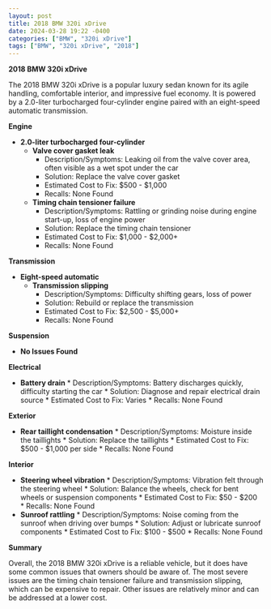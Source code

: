 ```yaml
---
layout: post
title: 2018 BMW 320i xDrive
date: 2024-03-28 19:22 -0400
categories: ["BMW", "320i xDrive"]
tags: ["BMW", "320i xDrive", "2018"]
---
```

**2018 BMW 320i xDrive**

The 2018 BMW 320i xDrive is a popular luxury sedan known for its agile handling, comfortable interior, and impressive fuel economy. It is powered by a 2.0-liter turbocharged four-cylinder engine paired with an eight-speed automatic transmission.

**Engine**

* **2.0-liter turbocharged four-cylinder**
    * **Valve cover gasket leak**
        * Description/Symptoms: Leaking oil from the valve cover area, often visible as a wet spot under the car
        * Solution: Replace the valve cover gasket
        * Estimated Cost to Fix: $500 - $1,000
        * Recalls: None Found
    * **Timing chain tensioner failure**
        * Description/Symptoms: Rattling or grinding noise during engine start-up, loss of engine power
        * Solution: Replace the timing chain tensioner
        * Estimated Cost to Fix: $1,000 - $2,000+
        * Recalls: None Found

**Transmission**

* **Eight-speed automatic**
    * **Transmission slipping**
        * Description/Symptoms: Difficulty shifting gears, loss of power
        * Solution: Rebuild or replace the transmission
        * Estimated Cost to Fix: $2,500 - $5,000+
        * Recalls: None Found

**Suspension**

* **No Issues Found**

**Electrical**

* **Battery drain**
        * Description/Symptoms: Battery discharges quickly, difficulty starting the car
        * Solution: Diagnose and repair electrical drain source
        * Estimated Cost to Fix: Varies
        * Recalls: None Found

**Exterior**

* **Rear taillight condensation**
        * Description/Symptoms: Moisture inside the taillights
        * Solution: Replace the taillights
        * Estimated Cost to Fix: $500 - $1,000 per side
        * Recalls: None Found

**Interior**

* **Steering wheel vibration**
        * Description/Symptoms: Vibration felt through the steering wheel
        * Solution: Balance the wheels, check for bent wheels or suspension components
        * Estimated Cost to Fix: $50 - $200
        * Recalls: None Found
* **Sunroof rattling**
        * Description/Symptoms: Noise coming from the sunroof when driving over bumps
        * Solution: Adjust or lubricate sunroof components
        * Estimated Cost to Fix: $100 - $500
        * Recalls: None Found

**Summary**

Overall, the 2018 BMW 320i xDrive is a reliable vehicle, but it does have some common issues that owners should be aware of. The most severe issues are the timing chain tensioner failure and transmission slipping, which can be expensive to repair. Other issues are relatively minor and can be addressed at a lower cost.
